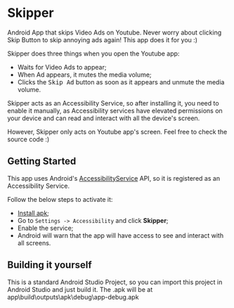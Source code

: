 # Skipper

Android App that skips Video Ads on Youtube. Never worry about clicking Skip Button to skip annoying ads again! This app does it for you :)

Skipper does three things when you open the Youtube app:
- Waits for Video Ads to appear;
- When Ad appears, it mutes the media volume;
- Clicks the <kbd>Skip Ad</kbd> button as soon as it appears and unmute the media volume.

Skipper acts as an Accessibility Service, so after installing it, you need to enable it manually, as Accessibility services have elevated permissions on your device and can read and interact with all the device's screen.

However, Skipper only acts on Youtube app's screen. Feel free to check the source code :)

## Getting Started

This app uses Android's [AccessibilityService](https://developer.android.com/guide/topics/ui/accessibility/service) API, so it is registered as an Accessibility Service.

Follow the below steps to activate it:

- [Install apk](https://github.com/kaizoku49/Skipper_/releases/tag/1);
- Go to `Settings -> Accessibility` and click **Skipper**;
- Enable the service;
- Android will warn that the app will have access to see and interact with all screens.

## Building it yourself

This is a standard Android Studio Project, so you can import this project in Android Studio and just build it.
The .apk will be at app\build\outputs\apk\debug\app-debug.apk
